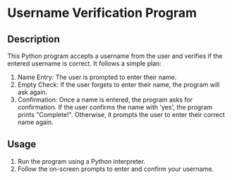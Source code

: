 # Username Verification Program

## Description
This Python program accepts a username from the user and verifies if the entered username is correct. It follows a simple plan:
1. Name Entry: The user is prompted to enter their name.
2. Empty Check: If the user forgets to enter their name, the program will ask again.
3. Confirmation: Once a name is entered, the program asks for confirmation. If the user confirms the name with 'yes', the program prints "Complete!". Otherwise, it prompts the user to enter their correct name again.

## Usage
1. Run the program using a Python interpreter.
2. Follow the on-screen prompts to enter and confirm your username.

